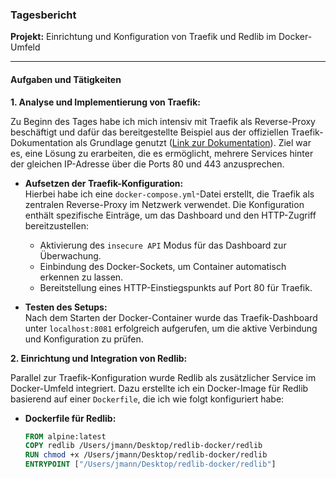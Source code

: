 ### Tagesbericht

**Projekt:** Einrichtung und Konfiguration von Traefik und Redlib im Docker-Umfeld

---

#### Aufgaben und Tätigkeiten

**1. Analyse und Implementierung von Traefik:**

Zu Beginn des Tages habe ich mich intensiv mit Traefik als Reverse-Proxy beschäftigt und dafür das bereitgestellte Beispiel aus der offiziellen Traefik-Dokumentation als Grundlage genutzt ([Link zur Dokumentation](https://doc.traefik.io/traefik/user-guides/docker-compose/basic-example/)). Ziel war es, eine Lösung zu erarbeiten, die es ermöglicht, mehrere Services hinter der gleichen IP-Adresse über die Ports 80 und 443 anzusprechen.

- **Aufsetzen der Traefik-Konfiguration:**  
  Hierbei habe ich eine `docker-compose.yml`-Datei erstellt, die Traefik als zentralen Reverse-Proxy im Netzwerk verwendet. Die Konfiguration enthält spezifische Einträge, um das Dashboard und den HTTP-Zugriff bereitzustellen:
  - Aktivierung des `insecure API` Modus für das Dashboard zur Überwachung.
  - Einbindung des Docker-Sockets, um Container automatisch erkennen zu lassen.
  - Bereitstellung eines HTTP-Einstiegspunkts auf Port 80 für Traefik.

- **Testen des Setups:**  
  Nach dem Starten der Docker-Container wurde das Traefik-Dashboard unter `localhost:8081` erfolgreich aufgerufen, um die aktive Verbindung und Konfiguration zu prüfen.

**2. Einrichtung und Integration von Redlib:**

Parallel zur Traefik-Konfiguration wurde Redlib als zusätzlicher Service im Docker-Umfeld integriert. Dazu erstellte ich ein Docker-Image für Redlib basierend auf einer `Dockerfile`, die ich wie folgt konfiguriert habe:

- **Dockerfile für Redlib:**  
  ```dockerfile
  FROM alpine:latest
  COPY redlib /Users/jmann/Desktop/redlib-docker/redlib
  RUN chmod +x /Users/jmann/Desktop/redlib-docker/redlib
  ENTRYPOINT ["/Users/jmann/Desktop/redlib-docker/redlib"]
 